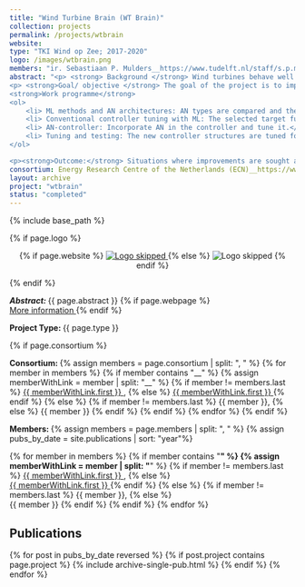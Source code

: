 ```yaml
---
title: "Wind Turbine Brain (WT Brain)"
collection: projects
permalink: /projects/wtbrain
website: 
type: "TKI Wind op Zee; 2017-2020"
logo: /images/wtbrain.png
members: "ir. Sebastiaan P. Mulders__https://www.tudelft.nl/staff/s.p.mulders/ Dr.-Ing. Jens Kober__www.jenskober.de, prof.dr.ir. Jan-Willem van Wingerden__https://www.tudelft.nl/en/3me/departments/delft-center-for-systems-and-control/people/professors/profdrir-jw-van-wingerden-jan-willem/"
abstract: "<p> <strong> Background </strong> Wind turbines behave well in a lot of different wind conditions, in the lightest breeze and the heaviest storms. In the end, it boils down to producing energy at the lowest possible cost. That is why the system that controls the response of a wind turbine to the wind, must keep finding a balance between producing energy and the loads acting on the wind turbine. This project focusses on finding new ways to finding this balance. These new ways are becoming available due to the rapid scientific progress in the fields of (deep) machine learning and the use of, amongst other things, neural networks. By applying these methods in wind turbine control, we expect to realise a 5-10% design equivalent load reduction.</p>
<p> <strong>Goal/ objective </strong> The goal of the project is to improve the wind turbine controller and its design process. This will be achieved by using machine learning (ML) to tune the controller in the design phase. The controller will contain conventional estimators and controller structures. Neural or Bayesian networks (hereafter: artificial networks (AN)) will be used to search for opportunities to further improve the conventional controller design.</p>
<strong>Work programme</strong>
<ol>
    <li> ML methods and AN architectures: AN types are compared and the architecture of an AN-based controller is selected. Based on that selection, appropriate ML methods are selected.</li>
    <li> Conventional controller tuning with ML: The selected target function may be difficult to capture for the conventional controller. ML can tune the parameters based on the target function directly.</li>
    <li> AN-controller: Incorporate AN in the controller and tune it.</li>
    <li> Tuning and testing: The new controller structures are tuned for manufacturer and theoretical wind turbine models </li>
</ol>

<p><strong>Outcome:</strong> Situations where improvements are sought are low, normal and highly turbulent winds, starts and stops and extreme wind conditions, such as extreme operating gusts or extreme direction changes. The improvement is expected to reduce design equivalent loads on the blades and the wind turbine tower and to reduce extreme loads. These reductions can directly reduce the cost of a wind turbine. Alternatively, the load reduction on the blades can be used to employ longer blades, resulting in a higher production.<p>"
consortium: Energy Research Centre of the Netherlands (ECN)__https://www.ecn.nl/, Lagerwey Group B.V.__https://www.lagerwey.com/, TU Delft__https://www.tudelft.nl/en/, Siemens Gamesa__https://www.siemensgamesa.com/en-int
layout: archive
project: "wtbrain"
status: "completed"
---
```

{% include base_path %}

{% if page.logo %}
<p align="center">
{% if page.website %}
<a href="{{ page.website }}"> <img src="{{  page.logo }}" alt="Logo skipped" style="max-height:200px"/> </a>
{% else %}
<img src="{{  page.logo }}" alt="Logo skipped" />
{% endif %}
</p>
{% endif %}

<p> <strong> <em> Abstract: </em> </strong> {{ page.abstract }}
    {% if page.webpage %}
        <a href="{{ page.website}}"> <br> More information </a>
    {% endif %}
</p>

<p> <strong> Project Type: </strong> {{ page.type }}</p>

{% if page.consortium  %}
<p> <strong> Consortium: </strong>
{% assign members = page.consortium | split: ", " %}
{% for member in members %}
{% if member contains "__" %}
{% assign memberWithLink  = member | split: "__" %}
{% if member != members.last %}
<a href="{{ memberWithLink.last }}">{{ memberWithLink.first }} </a>,
{% else %}    
<a href="{{ memberWithLink.last }}">{{ memberWithLink.first }} </a>
{% endif %}
{% else %}
{% if member != members.last %}
{{ member }},
{% else %}    
{{ member }}
{% endif %}
{% endif %}
{% endfor %}
{% endif  %}

<p> <strong> Members: </strong>  
{% assign members = page.members | split: ", " %}
{% assign pubs_by_date = site.publications | sort: "year"%}

{% for member in members %}
{% if member contains "__" %}
{% assign memberWithLink  = member | split: "__" %}
{% if member != members.last %}
<a href="{{ memberWithLink.last }}">{{ memberWithLink.first }} </a>,
{% else %}    
<a href="{{ memberWithLink.last }}">{{ memberWithLink.first }} </a>
{% endif %}
{% else %}
{% if member != members.last %}
{{ member }},
{% else %}    
{{ member }}
{% endif %}
{% endif %}
{% endfor %}
</p>

<h2> Publications </h2>

{% for post in pubs_by_date reversed %}
{% if post.project contains page.project %}
{% include archive-single-pub.html %}
{% endif %}
{% endfor %}
